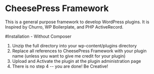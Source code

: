 CheesePress Framework
=====================

This is a general purpose framework to develop WordPress plugins. It is Inspired by Churro, WP Boilerplate, and PHP ActiveRecord.  

#Installation - Without Composer

1. Unzip the full directory into your wp-content/plugins directory
2. Replace all references to CheesePress Framework with your plugin name (unless you want to give me credit for your plugin)
3. Upload and Activate the plugin at the plugin administration page
4. There is no step 4 -- you are done! Be Creative!